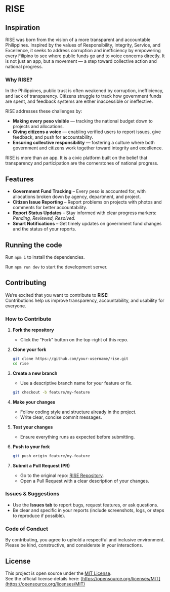 
# RISE

## Inspiration

RISE was born from the vision of a more transparent and accountable Philippines. Inspired by the values of Responsibility, Integrity, Service, and Excellence, it seeks to address corruption and inefficiency by empowering every Filipino to see where public funds go and to voice concerns directly. It is not just an app, but a movement — a step toward collective action and national progress.

### Why RISE?

In the Philippines, public trust is often weakened by corruption, inefficiency, and lack of transparency. Citizens struggle to track how government funds are spent, and feedback systems are either inaccessible or ineffective.

RISE addresses these challenges by:

* **Making every peso visible** — tracking the national budget down to projects and allocations.
* **Giving citizens a voice** — enabling verified users to report issues, give feedback, and push for accountability.
* **Ensuring collective responsibility** — fostering a culture where both government and citizens work together toward integrity and excellence.

RISE is more than an app. It is a civic platform built on the belief that transparency and participation are the cornerstones of national progress.

## Features

- **Government Fund Tracking** – Every peso is accounted for, with allocations broken down by agency, department, and project.  
- **Citizen Issue Reporting** – Report problems on projects with photos and comments for better accountability.  
- **Report Status Updates** – Stay informed with clear progress markers: *Pending, Reviewed, Resolved.*  
- **Smart Notifications** – Get timely updates on government fund changes and the status of your reports.  

## Running the code

Run `npm i` to install the dependencies.

Run `npm run dev` to start the development server.

## Contributing

We’re excited that you want to contribute to **RISE**!  
Contributions help us improve transparency, accountability, and usability for everyone.  

### How to Contribute

1. **Fork the repository**  
   - Click the "Fork" button on the top-right of this repo.  

2. **Clone your fork**  
    ```bash
    git clone https://github.com/your-username/rise.git
    cd rise
    ```

3. **Create a new branch**

   * Use a descriptive branch name for your feature or fix.

   ```bash
   git checkout -b feature/my-feature
   ```

4. **Make your changes**

   * Follow coding style and structure already in the project.
   * Write clear, concise commit messages.

5. **Test your changes**

   * Ensure everything runs as expected before submitting.

6. **Push to your fork**

   ```bash
   git push origin feature/my-feature
   ```

7. **Submit a Pull Request (PR)**

   * Go to the original repo: [RISE Repository](https://github.com/lukexodus/rise).
   * Open a Pull Request with a clear description of your changes.

### Issues & Suggestions

* Use the **Issues tab** to report bugs, request features, or ask questions.
* Be clear and specific in your reports (include screenshots, logs, or steps to reproduce if possible).

### Code of Conduct

By contributing, you agree to uphold a respectful and inclusive environment.
Please be kind, constructive, and considerate in your interactions.

## License

This project is open source under the [MIT License](LICENSE).  
See the official license details here: [https://opensource.org/licenses/MIT](https://opensource.org/licenses/MIT)
